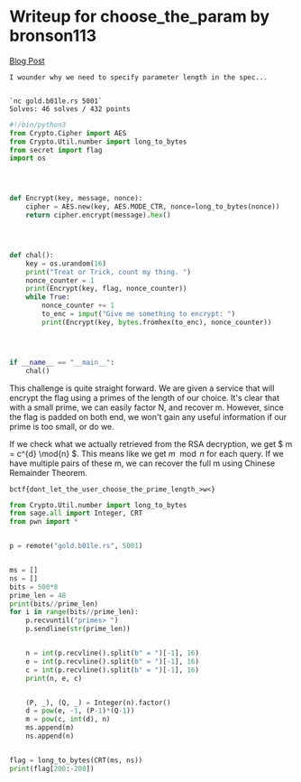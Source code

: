 # Writeup for choose_the_param by bronson113

[Blog Post](https://blog.bronson113.org/2024/04/15/b01lersctf-2024-author-writeup.html#choose-the-param)


```plaintext
I wounder why we need to specify parameter length in the spec...


`nc gold.b01le.rs 5001`
Solves: 46 solves / 432 points
```


```python
#!/bin/python3
from Crypto.Cipher import AES
from Crypto.Util.number import long_to_bytes
from secret import flag
import os




def Encrypt(key, message, nonce):
    cipher = AES.new(key, AES.MODE_CTR, nonce=long_to_bytes(nonce))
    return cipher.encrypt(message).hex()




def chal():
    key = os.urandom(16)
    print("Treat or Trick, count my thing. ")
    nonce_counter = 1
    print(Encrypt(key, flag, nonce_counter))
    while True:
        nonce_counter += 1
        to_enc = input("Give me something to encrypt: ")
        print(Encrypt(key, bytes.fromhex(to_enc), nonce_counter))




if __name__ == "__main__":
    chal()
```


This challenge is quite straight forward. We are given a service that will encrypt the flag using a primes of the length of our choice. It's clear that with a small prime, we can easily factor N, and recover m. However, since the flag is padded on both end, we won't gain any useful information if our prime is too small, or do we.


If we check what we actually retrieved from the RSA decryption, we get $ m = c^{d} \mod{n} $. This means like we get $m \mod{n}$ for each query. If we have multiple pairs of these m, we can recover the full m using Chinese Remainder Theorem.


`bctf{dont_let_the_user_choose_the_prime_length_>w<}`


```python
from Crypto.Util.number import long_to_bytes
from sage.all import Integer, CRT
from pwn import *


p = remote("gold.b01le.rs", 5001)


ms = []
ns = []
bits = 500*8
prime_len = 48
print(bits//prime_len)
for i in range(bits//prime_len):
    p.recvuntil("primes> ")
    p.sendline(str(prime_len))


    n = int(p.recvline().split(b" = ")[-1], 16)
    e = int(p.recvline().split(b" = ")[-1], 16)
    c = int(p.recvline().split(b" = ")[-1], 16)
    print(n, e, c)


    (P, _), (Q, _) = Integer(n).factor()
    d = pow(e, -1, (P-1)*(Q-1))
    m = pow(c, int(d), n)
    ms.append(m)
    ns.append(n)


flag = long_to_bytes(CRT(ms, ns))
print(flag[200:-200])
```



